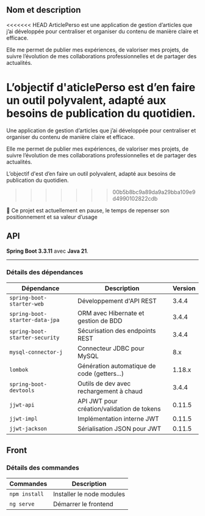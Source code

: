 ## Nom et description

<<<<<<< HEAD
ArticlePerso est une application de gestion d’articles que j’ai développée pour centraliser et organiser du contenu de manière claire et efficace.

Elle me permet de publier mes expériences, de valoriser mes projets, de suivre l’évolution de mes collaborations professionnelles et de partager des actualités.

L’objectif d'aticlePerso est d’en faire un outil polyvalent, adapté aux besoins de publication du quotidien.
=======
Une application de gestion d’articles que j’ai développée pour centraliser et organiser du contenu de manière claire et efficace.

Elle me permet de publier mes expériences, de valoriser mes projets, de suivre l’évolution de mes collaborations professionnelles et de partager des actualités.

L’objectif d'est d’en faire un outil polyvalent, adapté aux besoins de publication du quotidien.
>>>>>>> 00b5b8bc9a89da9a29bba109e9d4990102822cdb

🔄 Ce projet est actuellement en pause, le temps de repenser son positionnement et sa valeur d’usage

## API

**Spring Boot 3.3.11** avec **Java 21**.

---

### Détails des dépendances

| Dépendance                     | Description                                 | Version     |
|--------------------------------|---------------------------------------------|-------------|
| `spring-boot-starter-web`      | Développement d'API REST                    | 3.4.4       |
| `spring-boot-starter-data-jpa` | ORM avec Hibernate et gestion de BDD        | 3.4.4       |
| `spring-boot-starter-security` | Sécurisation des endpoints REST             | 3.4.4       |
| `mysql-connector-j`            | Connecteur JDBC pour MySQL                  | 8.x         |
| `lombok`                       | Génération automatique de code (getters...) | 1.18.x      |
| `spring-boot-devtools`         | Outils de dev avec rechargement à chaud     | 3.4.4       |
| `jjwt-api`                     | API JWT pour création/validation de tokens  | 0.11.5      |
| `jjwt-impl`                    | Implémentation interne JWT                  | 0.11.5      |
| `jjwt-jackson`                 | Sérialisation JSON pour JWT                 | 0.11.5      |

##  Front
### Détails des commandes

| Commandes                  | Description                                 | 
|----------------------------|---------------------------------------------|
| `npm install`              | Installer le node modules                   |
| `ng serve`                 | Démarrer le frontend                        |
